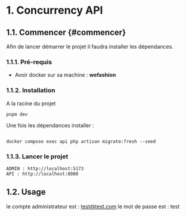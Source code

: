 # 1. Concurrency API

## 1.1. Commencer {#commencer}

Afin de lancer démarrer le projet il faudra installer les dépendances.

### 1.1.1. Pré-requis

- Avoir docker sur sa machine : **wefashion**

### 1.1.2. Installation

A la racine du projet

```
pnpm dev
```

Une fois les dépendances installer :

```

docker compose exec api php artisan migrate:fresh --seed

```

### 1.1.3. Lancer le projet

```
ADMIN : http://localhost:5173
API : http://localhost:8000
```

## 1.2. Usage

le compte administrateur est : test@test.com
le mot de passe est : test
